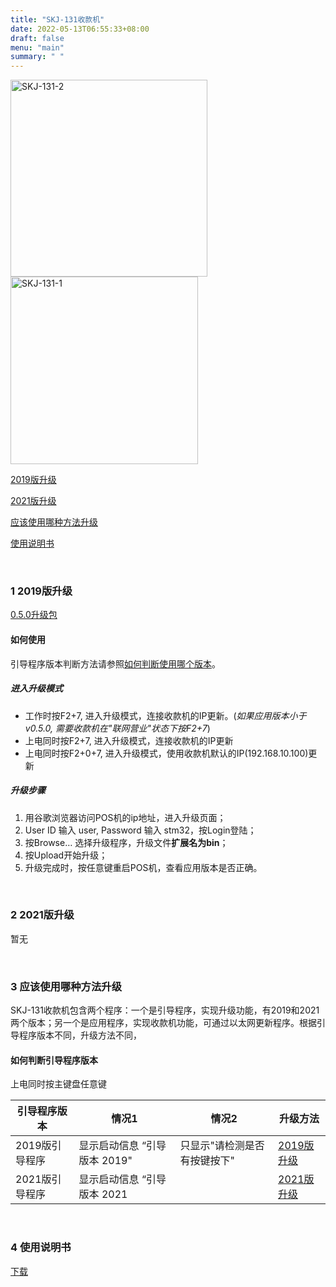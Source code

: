 ```yaml
---
title: "SKJ-131收款机"
date: 2022-05-13T06:55:33+08:00
draft: false
menu: "main"
summary: " "
---
```


![SKJ-131-2](/img/skj131_2.png "") ![SKJ-131-1](/img/skj131_1.png "")
<style>
    img[alt="SKJ-131-1"]{
        width:300px;
    }
</style>
<style>
    img[alt="SKJ-131-2"]{
        width:315px;
    }
</style>


[2019版升级](#1-2019版升级)

[2021版升级](#2-2021版升级)

[应该使用哪种方法升级](#3-应该使用哪种方法升级)

[使用说明书](#4-使用说明书)

&nbsp;

### 1 2019版升级
[0.5.0升级包](https://pan.baidu.com/s/1YerZxbV4goAxOzzZ9TSNyw?pwd=tjj3)

#### 如何使用

引导程序版本判断方法请参照[如何判断使用哪个版本](#如何判断引导程序版本)。

##### 进入升级模式
 * 工作时按F2+7, 进入升级模式，连接收款机的IP更新。(*如果应用版本小于v0.5.0, 需要收款机在"联网营业"状态下按F2+7*)
 * 上电同时按F2+7, 进入升级模式，连接收款机的IP更新
 * 上电同时按F2+0+7, 进入升级模式，使用收款机默认的IP(192.168.10.100)更新

##### 升级步骤
  1. 用谷歌浏览器访问POS机的ip地址，进入升级页面；
  2. User ID 输入 user,  Password 输入 stm32，按Login登陆；
  3. 按Browse… 选择升级程序，升级文件**扩展名为bin**；
  4. 按Upload开始升级；
  5. 升级完成时，按任意键重启POS机，查看应用版本是否正确。

&nbsp;

### 2 2021版升级
暂无

&nbsp;

### 3 应该使用哪种方法升级
SKJ-131收款机包含两个程序：一个是引导程序，实现升级功能，有2019和2021两个版本；另一个是应用程序，实现收款机功能，可通过以太网更新程序。根据引导程序版本不同，升级方法不同，

#### 如何判断引导程序版本
 上电同时按主键盘任意键

| 引导程序版本    | 情况1                     | 情况2                     | 升级方法 |
| -----------   | -----------               | -----------              | -----------               |
| 2019版引导程序  | 显示启动信息 “引导版本 2019" | 只显示"请检测是否有按键按下" | [2019版升级](#1-2019版升级) |
| 2021版引导程序  |  显示启动信息 “引导版本 2021 |                          | [2021版升级](#2-2021版升级) |

&nbsp;

### 4 使用说明书

[下载](https://pan.baidu.com/s/15SsUmc38hGwbQrpN0cF9pg?pwd=xqnr)

